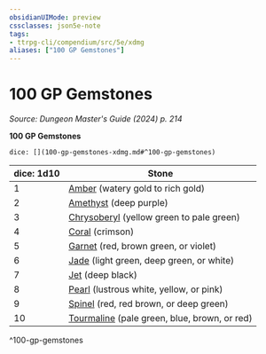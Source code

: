 ```yaml
---
obsidianUIMode: preview
cssclasses: json5e-note
tags:
- ttrpg-cli/compendium/src/5e/xdmg
aliases: ["100 GP Gemstones"]
---
```

# 100 GP Gemstones
*Source: Dungeon Master's Guide (2024) p. 214* 

**100 GP Gemstones**

`dice: [](100-gp-gemstones-xdmg.md#^100-gp-gemstones)`

| dice: 1d10 | Stone |
|------------|-------|
| 1 | [Amber](Misc%20Files/CLI/compendium/items/amber-xdmg.md) (watery gold to rich gold) |
| 2 | [Amethyst](Misc%20Files/CLI/compendium/items/amethyst-xdmg.md) (deep purple) |
| 3 | [Chrysoberyl](Misc%20Files/CLI/compendium/items/chrysoberyl-xdmg.md) (yellow green to pale green) |
| 4 | [Coral](Misc%20Files/CLI/compendium/items/coral-xdmg.md) (crimson) |
| 5 | [Garnet](Misc%20Files/CLI/compendium/items/garnet-xdmg.md) (red, brown green, or violet) |
| 6 | [Jade](Misc%20Files/CLI/compendium/items/jade-xdmg.md) (light green, deep green, or white) |
| 7 | [Jet](Misc%20Files/CLI/compendium/items/jet-xdmg.md) (deep black) |
| 8 | [Pearl](Misc%20Files/CLI/compendium/items/pearl-xdmg.md) (lustrous white, yellow, or pink) |
| 9 | [Spinel](Misc%20Files/CLI/compendium/items/spinel-xdmg.md) (red, red brown, or deep green) |
| 10 | [Tourmaline](Misc%20Files/CLI/compendium/items/tourmaline-xdmg.md) (pale green, blue, brown, or red) |
^100-gp-gemstones